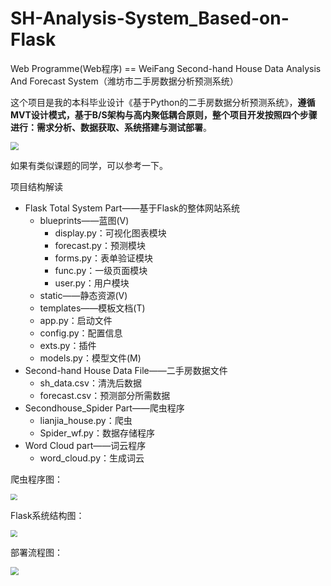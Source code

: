 # SH-Analysis-System_Based-on-Flask

Web Programme(Web程序) == WeiFang Second-hand House Data Analysis And Forecast System（潍坊市二手房数据分析预测系统）

这个项目是我的本科毕业设计《基于Python的二手房数据分析预测系统》，**遵循MVT设计模式，基于B/S架构与高内聚低耦合原则，整个项目开发按照四个步骤进行：需求分析、数据获取、系统搭建与测试部署**。

<img src="https://duojiyun-storage.xn--l3q92w0lc.xyz/2023/05/27/7c2b53d9eb810313078a83e22086ffc6.png" style="zoom: 80%;" />

如果有类似课题的同学，可以参考一下。

项目结构解读

- Flask Total System Part——基于Flask的整体网站系统
  - blueprints——蓝图(V)
    - display.py：可视化图表模块
    - forecast.py：预测模块
    - forms.py：表单验证模块
    - func.py：一级页面模块
    - user.py：用户模块
  - static——静态资源(V)
  - templates——模板文档(T)
  - app.py：启动文件
  - config.py：配置信息
  - exts.py：插件
  - models.py：模型文件(M)
- Second-hand House Data File——二手房数据文件
  - sh_data.csv：清洗后数据
  - forecast.csv：预测部分所需数据
- Secondhouse_Spider Part——爬虫程序
  - lianjia_house.py：爬虫
  - Spider_wf.py：数据存储程序
- Word Cloud part——词云程序
  - word_cloud.py：生成词云



爬虫程序图：

<img src="https://duojiyun-storage.xn--l3q92w0lc.xyz/2023/05/27/226df63c936990888221520812c5dd1e.png" style="zoom:67%;" />



Flask系统结构图：

<img src="https://duojiyun-storage.xn--l3q92w0lc.xyz/2023/05/27/395ceb6997365c81edecc9e594ccac3a.png" style="zoom: 67%;" />



部署流程图：

<img src="https://duojiyun-storage.xn--l3q92w0lc.xyz/2023/05/27/7a7027bc9ac0249b531635e83e38b0dc.png" style="zoom:80%;" />



